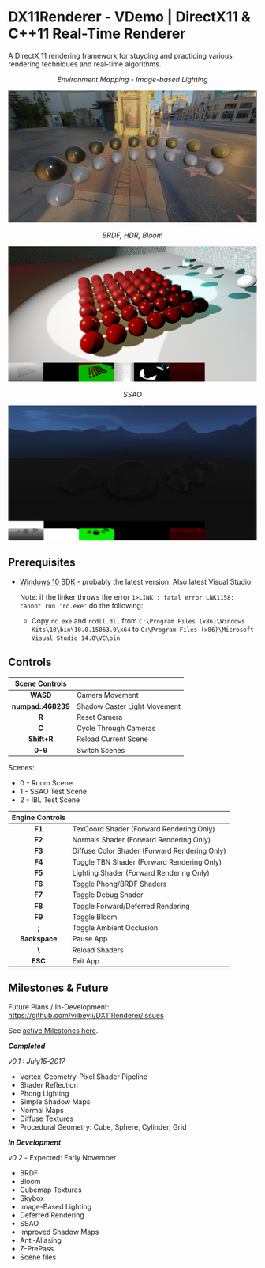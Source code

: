 # DX11Renderer - VDemo | DirectX11 & C++11 Real-Time Renderer

A DirectX 11 rendering framework for stuyding and practicing various rendering techniques and real-time algorithms. 



<center><i>Environment Mapping - Image-based Lighting</i></center>

![](Data/Screenshots/ibl.PNG)


<center><i>BRDF, HDR, Bloom</i></center>

![](Data/Screenshots/hdr_brdf_bloom.PNG)


<center><i>SSAO</i></center>

![](Data/Screenshots/SSAOScene.PNG)


## Prerequisites

 - [Windows 10 SDK](https://developer.microsoft.com/en-us/windows/downloads/windows-10-sdk) - probably the latest version. Also latest Visual Studio.
  
   Note: if the linker throws the error `1>LINK : fatal error LNK1158: cannot run 'rc.exe'` do the following:
   - Copy `rc.exe` and `rcdll.dll` 
   from `C:\Program Files (x86)\Windows Kits\10\bin\10.0.15063.0\x64` to `C:\Program Files (x86)\Microsoft Visual Studio 14.0\VC\bin`

## Controls

| Scene Controls |  |
| :---: | :--- |
| **WASD** |	Camera Movement |
| **numpad::468239** |	Shadow Caster Light Movement |
| **R** | Reset Camera |
| **C** | Cycle Through Cameras |
| **Shift+R** |	Reload Current Scene |
| **0-9** |	Switch Scenes |

Scenes:
 - 0 - Room Scene
 - 1 - SSAO Test Scene
 - 2 - IBL Test Scene


| Engine Controls |  |
| :---: | :--- |
| **F1** |	TexCoord Shader (Forward Rendering Only) |
| **F2** |	Normals Shader (Forward Rendering Only) |
| **F3** |	Diffuse Color Shader (Forward Rendering Only) |
| **F4** |	Toggle TBN Shader (Forward Rendering Only) |
| **F5** |	Lighting Shader (Forward Rendering Only) |
| **F6** |	Toggle Phong/BRDF Shaders |
| **F7** |	Toggle Debug Shader |
| **F8** |	Toggle Forward/Deferred Rendering |
| **F9** |	Toggle Bloom |
| **;** |	Toggle Ambient Occlusion |
| **Backspace** | Pause App |
| **\\** | Reload Shaders |
| **ESC** |	Exit App |
 


## Milestones & Future

Future Plans / In-Development: https://github.com/vilbeyli/DX11Renderer/issues

See [active Milestones here](https://github.com/vilbeyli/DX11Renderer/milestones).
 
 ***Completed***

*v0.1 : July15-2017*
 - Vertex-Geometry-Pixel Shader Pipeline
 - Shader Reflection
 - Phong Lighting
 - Simple Shadow Maps
 - Normal Maps
 - Diffuse Textures
 - Procedural Geometry: Cube, Sphere, Cylinder, Grid
 
 ***In Development***
 
 *v0.2* - Expected: Early November
 - BRDF
 - Bloom
 - Cubemap Textures
 - Skybox
 - Image-Based Lighting
 - Deferred Rendering
 - SSAO
 - Improved Shadow Maps
 - Anti-Aliasing
 - Z-PrePass
 - Scene files
